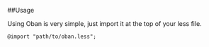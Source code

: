 ##Usage

Using Oban is very simple, just import it at the top of your less file.

```
@import "path/to/oban.less";
```
